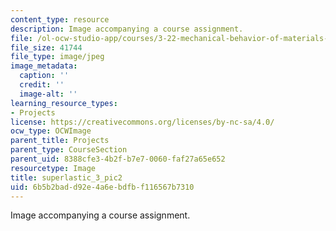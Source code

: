 ```yaml
---
content_type: resource
description: Image accompanying a course assignment.
file: /ol-ocw-studio-app/courses/3-22-mechanical-behavior-of-materials-spring-2008/6b5b2badd92e4a6ebdfbf116567b7310_superlastic_3_pic2.jpg
file_size: 41744
file_type: image/jpeg
image_metadata:
  caption: ''
  credit: ''
  image-alt: ''
learning_resource_types:
- Projects
license: https://creativecommons.org/licenses/by-nc-sa/4.0/
ocw_type: OCWImage
parent_title: Projects
parent_type: CourseSection
parent_uid: 8388cfe3-4b2f-b7e7-0060-faf27a65e652
resourcetype: Image
title: superlastic_3_pic2
uid: 6b5b2bad-d92e-4a6e-bdfb-f116567b7310
---
```

Image accompanying a course assignment.